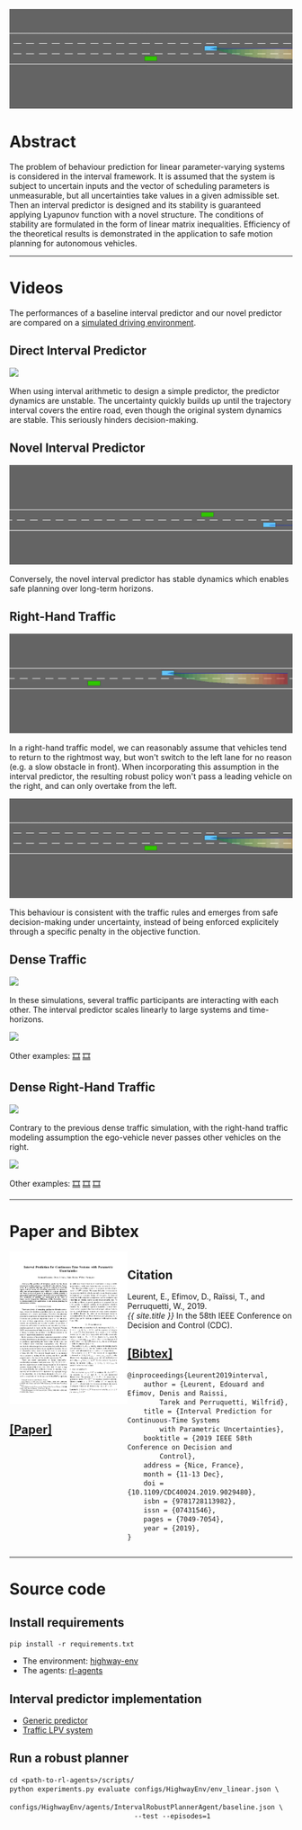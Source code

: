 ![](assets/overtake.gif)

# Abstract

The problem of behaviour prediction for linear parameter-varying systems is considered in the interval framework. It is assumed that the system is subject to uncertain inputs and the vector of scheduling parameters is unmeasurable, but all uncertainties take values in a given admissible set. Then an interval predictor is designed and its stability is guaranteed applying Lyapunov function with a novel structure. The conditions of stability are formulated in the form of linear matrix inequalities. Efficiency of the theoretical results is demonstrated in the application to safe motion planning for autonomous vehicles.

----------------------------
# Videos

The performances of a baseline interval predictor and our novel predictor are compared on a [simulated driving environment](https://github.com/eleurent/highway-env).

## Direct Interval Predictor

![](assets/interval_direct.gif)

When using interval arithmetic to design a simple predictor, the predictor dynamics are unstable. The uncertainty quickly builds up until the trajectory interval covers the entire road, even though the original system dynamics are stable. This seriously hinders decision-making.

## Novel Interval Predictor

![](assets/interval_novel.gif)

Conversely, the novel interval predictor has stable dynamics which enables safe planning over long-term horizons.

## Right-Hand Traffic

![](assets/stuck.gif)

In a right-hand traffic model, we can reasonably assume that vehicles tend to return to the rightmost way, but won't switch to the left lane for no reason (e.g. a slow obstacle in front). When incorporating this assumption in the interval predictor, the resulting robust policy won't pass a leading vehicle on the right, and can only overtake from the left.

![](assets/overtake.gif)

This behaviour is consistent with the traffic rules and emerges from safe decision-making under uncertainty, instead of being enforced explicitely through a specific penalty in the objective function.

## Dense Traffic

![](assets/traf1.gif)

In these simulations, several traffic participants are interacting with each other. The interval predictor scales linearly to large systems and time-horizons.

![](assets/traf2.gif)

Other examples: [🎞️](assets/traf3.gif) [🎞️](assets/traf4.gif)

## Dense Right-Hand Traffic

![](assets/rht1.gif)

Contrary to the previous dense traffic simulation, with the right-hand traffic modeling assumption the ego-vehicle never passes other vehicles on the right.

![](assets/rht2.gif)

Other examples: [🎞️](assets/rht3.gif) [🎞️](assets/rht4.gif) [🎞️](assets/rht5.gif)

----------------------------
# Paper and Bibtex

<div style="display: flex;">
<div style="flex: 0 0 15em;">
	<a href="{{ site.paper_url }}">
		<img class="layered-paper-big" src="./assets/images/thumbnail.png">
		<br>
		<h2>[Paper]</h2>
	</a>
</div>
<div style="flex: auto" markdown="1">

## Citation

Leurent, E., Efimov, D., Raïssi, T., and Perruquetti, W., 2019.<br>
*{{ site.title }}* In the 58th IEEE Conference on Decision and Control (CDC).

## [[Bibtex]]()

```
@inproceedings{Leurent2019interval,
	author = {Leurent, Edouard and Efimov, Denis and Raissi,
		Tarek and Perruquetti, Wilfrid},
	title = {Interval Prediction for Continuous-Time Systems
		with Parametric Uncertainties},
	booktitle = {2019 IEEE 58th Conference on Decision and
		Control},
	address = {Nice, France},
	month = {11-13 Dec},
	doi = {10.1109/CDC40024.2019.9029480},
	isbn = {9781728113982},
	issn = {07431546},
	pages = {7049-7054},
	year = {2019},
}
```
</div>
</div>

----------------------------
# Source code

## Install requirements

```shell
pip install -r requirements.txt
```

* The environment: [highway-env](https://github.com/eleurent/highway-env)
* The agents: [rl-agents](https://github.com/eleurent/rl-agents)

## Interval predictor implementation

* [Generic predictor](https://github.com/eleurent/highway-env/blob/master/highway_env/interval.py#L171)
* [Traffic LPV system](https://github.com/eleurent/highway-env/blob/master/highway_env/vehicle/uncertainty.py#L199)

## Run a robust planner

```shell
cd <path-to-rl-agents>/scripts/
python experiments.py evaluate configs/HighwayEnv/env_linear.json \
                               configs/HighwayEnv/agents/IntervalRobustPlannerAgent/baseline.json \
                               --test --episodes=1
```

